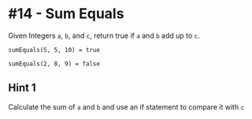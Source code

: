 # #14 - Sum Equals

Given Integers <code>a</code>, <code>b</code>, and <code>c</code>, return true if <code>a</code> and <code>b</code> add up to <code>c</code>.

<code>sumEquals(5, 5, 10) = true</code>

<code>sumEquals(2, 8, 9) = false</code>

## Hint 1
Calculate the sum of <code>a</code> and <code>b</code> and use an if statement to compare it with <code>c</code>